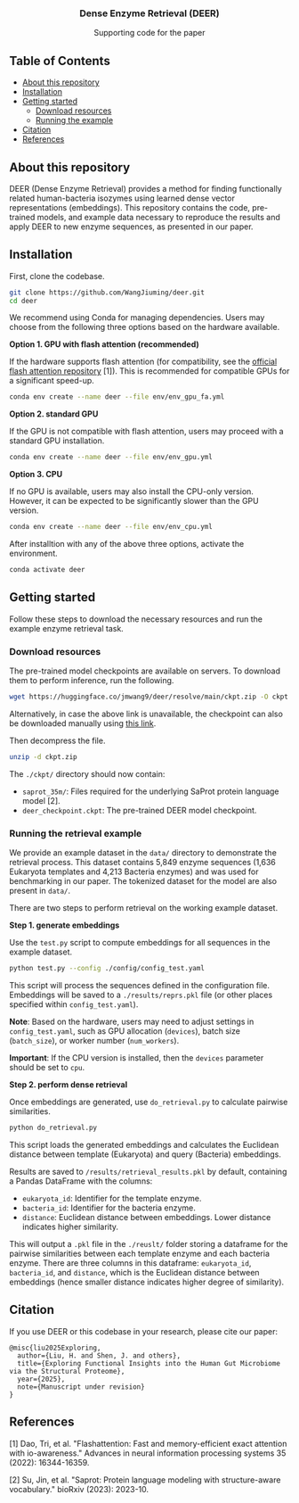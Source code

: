 <p align="center">

  <h3 align="center">Dense Enzyme Retrieval (DEER)</h3>

  <p align="center">
    Supporting code for the paper
  </p>
</p>

## Table of Contents

* [About this repository](#about-this-repository)
* [Installation](#installation)
* [Getting started](#getting-started)
  * [Download resources](#download-resources)
  * [Running the example](#running-the-retrieval-example)
* [Citation](#citation)
* [References](#references)

## About this repository

DEER (Dense Enzyme Retrieval) provides a method for finding functionally related human-bacteria isozymes using learned dense vector representations (embeddings). This repository contains the code, pre-trained models, and example data necessary to reproduce the results and apply DEER to new enzyme sequences, as presented in our paper.

## Installation

First, clone the codebase.
```bash
git clone https://github.com/WangJiuming/deer.git
cd deer
```

We recommend using Conda for managing dependencies. Users may choose from the following three options based on the hardware available.

**Option 1. GPU with flash attention (recommended)**

If the hardware supports flash attention (for compatibility, see the <a href="https://github.com/Dao-AILab/flash-attention">official flash attention repository</a> [1]). This is recommended for compatible GPUs for a significant speed-up.

```bash
conda env create --name deer --file env/env_gpu_fa.yml
```

**Option 2. standard GPU**

If the GPU is not compatible with flash attention, users may proceed with a standard GPU installation.

```bash
conda env create --name deer --file env/env_gpu.yml
```

**Option 3. CPU**

If no GPU is available, users may also install the CPU-only version. However, it can be expected to be significantly slower than the GPU version.
```bash
conda env create --name deer --file env/env_cpu.yml
```

After installtion with any of the above three options, activate the environment.
```bash
conda activate deer
```

## Getting started

Follow these steps to download the necessary resources and run the example enzyme retrieval task.

### Download resources

The pre-trained model checkpoints are available on servers. To download them to perform inference, run the following.
```bash
wget https://huggingface.co/jmwang9/deer/resolve/main/ckpt.zip -O ckpt.pt
```
Alternatively, in case the above link is unavailable, the checkpoint can also be downloaded manually using <a href="https://drive.google.com/file/d/1C8drHpS4-9ONblpR_lUi5iijcJeL0irZ/view?usp=drive_link">this link</a>.


Then decompress the file.
```bash
unzip -d ckpt.zip
```
The `./ckpt/` directory should now contain:
*   `saprot_35m/`: Files required for the underlying SaProt protein language model [2].
*   `deer_checkpoint.ckpt`: The pre-trained DEER model checkpoint.

### Running the retrieval example

We provide an example dataset in the `data/` directory to demonstrate the retrieval process. This dataset contains 5,849 enzyme sequences (1,636 Eukaryota templates and 4,213 Bacteria enzymes) and was used for benchmarking in our paper. The tokenized dataset for the model are also present in `data/`.

There are two steps to perform retrieval on the working example dataset.

**Step 1. generate embeddings**

Use the `test.py` script to compute embeddings for all sequences in the example dataset.
```bash
python test.py --config ./config/config_test.yaml
```

This script will process the sequences defined in the configuration file.
Embeddings will be saved to a `./results/reprs.pkl` file (or other places specified within `config_test.yaml`).

**Note**: Based on the hardware, users may need to adjust settings in `config_test.yaml`, such as GPU allocation (`devices`), batch size (`batch_size`), or worker number (`num_workers`). 

**Important**: If the CPU version is installed, then the `devices` parameter should be set to `cpu`.

**Step 2. perform dense retrieval**

Once embeddings are generated, use `do_retrieval.py` to calculate pairwise similarities.
```bash
python do_retrieval.py
```
This script loads the generated embeddings and calculates the Euclidean distance between template (Eukaryota) and query (Bacteria) embeddings.

Results are saved to `/results/retrieval_results.pkl` by default, containing a Pandas DataFrame with the columns:
* `eukaryota_id`: Identifier for the template enzyme.
* `bacteria_id`: Identifier for the bacteria enzyme.
* `distance`: Euclidean distance between embeddings. Lower distance indicates higher similarity.

This will output a `.pkl` file in the `./reuslt/` folder storing a dataframe for the pairwise similarities between each template enzyme and each bacteria enzyme. There are three columns in this dataframe: `eukaryota_id`, `bacteria_id`, and `distance`, which is the Euclidean distance between embeddings (hence smaller distance indicates higher degree of similarity).


## Citation
If you use DEER or this codebase in your research, please cite our paper:
```
@misc{liu2025Exploring,
  author={Liu, H. and Shen, J. and others},
  title={Exploring Functional Insights into the Human Gut Microbiome via the Structural Proteome},
  year={2025},
  note={Manuscript under revision}
}
```

## References

[1] Dao, Tri, et al. "Flashattention: Fast and memory-efficient exact attention with io-awareness." Advances in neural information processing systems 35 (2022): 16344-16359.

[2] Su, Jin, et al. "Saprot: Protein language modeling with structure-aware vocabulary." bioRxiv (2023): 2023-10.


